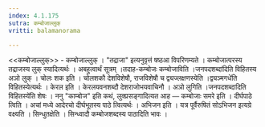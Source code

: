 ```yaml
---
index: 4.1.175
sutra: कम्बोजाल्लुक्
vritti: balamanorama

---
```

<<कम्बोजाल्लुक्>> - कम्बोजाल्लुक् । "तद्राजा" इत्यनुवृत्तं षष्ठआ विपरिणम्यते । कम्बोजात्परस्य तद्राजस्य लुक् स्यादित्यर्थः । अबहुत्वार्थं सूत्रम् ।तदाह-कम्बोजः कम्बोजाविति ।जनपदशब्दा॑दिति विहितस्य अञो लुक् । चोलः शक इति । चोलशकौ देशविशेषौ, राजविशेषौ च द्व्यज्लक्षणस्येति ।द्व्यञ्मगधे॑ति विहितस्येत्यर्थः । केरल इति । केरलयवनशब्दौ देशराजोभयवाचिनौ । अञो लुगिति ।जनपदशब्दादिति विहितस्ये॑ति शेषः । ननु "काम्बोज" इति कथं, लुक्प्रसङ्गादित्यत आह — कम्बोजाः समरे इति । दीर्घपाठे त्विति । अचां मध्ये आदेरचो दीर्घभूतस्य पाठे त्वित्यर्थः । अभिजन इति । यत्र पूर्वैरुषितं सोऽभिजन इत्यग्रे वक्ष्यति । सिन्धुतक्षेति । सिन्ध्वादौ कम्बोजशब्दस्य पाठादिति भावः । 